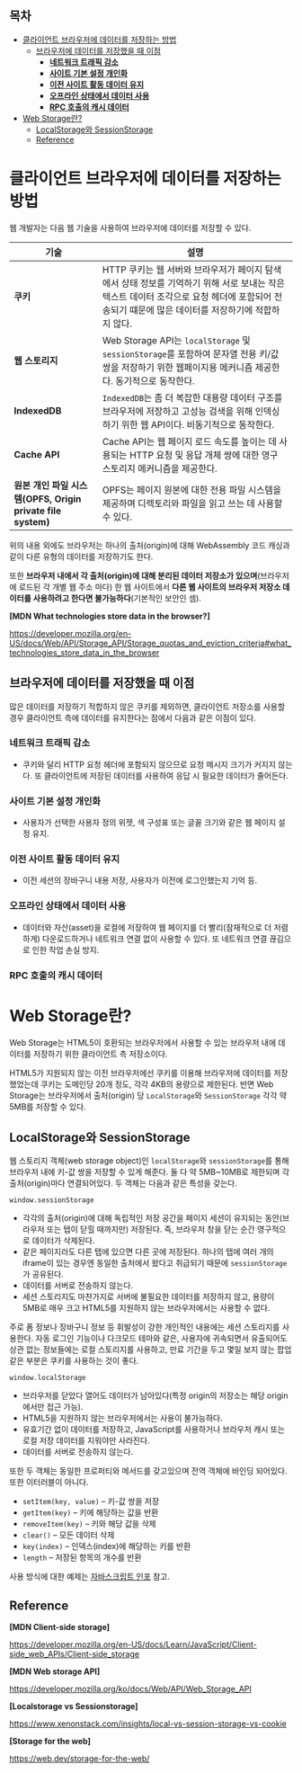<h2>목차</h2>

- [클라이언트 브라우저에 데이터를 저장하는 방법](#클라이언트-브라우저에-데이터를-저장하는-방법)
  - [브라우저에 데이터를 저장했을 때 이점](#브라우저에-데이터를-저장했을-때-이점)
    - [**네트워크 트래픽 감소**](#네트워크-트래픽-감소)
    - [**사이트 기본 설정 개인화**](#사이트-기본-설정-개인화)
    - [**이전 사이트 활동 데이터 유지**](#이전-사이트-활동-데이터-유지)
    - [**오프라인 상태에서 데이터 사용**](#오프라인-상태에서-데이터-사용)
    - [**RPC 호출의 캐시 데이터**](#rpc-호출의-캐시-데이터)
- [Web Storage란?](#web-storage란)
  - [LocalStorage와 SessionStorage](#localstorage와-sessionstorage)
  - [Reference](#reference)

# 클라이언트 브라우저에 데이터를 저장하는 방법

웹 개발자는 다음 웹 기술을 사용하여 브라우저에 데이터를 저장할 수 있다.

| 기술                                                        | 설명                                                                                                                                                                                            |
| ----------------------------------------------------------- | ----------------------------------------------------------------------------------------------------------------------------------------------------------------------------------------------- |
| **쿠키**                                                    | HTTP 쿠키는 웹 서버와 브라우저가 페이지 탐색에서 상태 정보를 기억하기 위해 서로 보내는 작은 텍스트 데이터 조각으로 요청 헤더에 포함되어 전송되기 떄문에 많은 데이터를 저장하기에 적합하지 않다. |
| **웹 스토리지**                                             | Web Storage API는 `localStorage` 및 `sessionStorage`를 포함하여 문자열 전용 키/값 쌍을 저장하기 위한 웹페이지용 메커니즘 제공한다. 동기적으로 동작한다.                                         |
| **IndexedDB**                                               | `IndexedDB`는 좀 더 복잡한 대용량 데이터 구조를 브라우저에 저장하고 고성능 검색을 위해 인덱싱하기 위한 웹 API이다. 비동기적으로 동작한다.                                                       |
| **Cache API**                                               | Cache API는 웹 페이지 로드 속도를 높이는 데 사용되는 HTTP 요청 및 응답 개체 쌍에 대한 영구 스토리지 메커니즘을 제공한다.                                                                        |
| **원본 개인 파일 시스템(OPFS, Origin private file system)** | OPFS는 페이지 원본에 대한 전용 파일 시스템을 제공하며 디렉토리와 파일을 읽고 쓰는 데 사용할 수 있다.                                                                                            |

위의 내용 외에도 브라우저는 하나의 출처(origin)에 대해 WebAssembly 코드 캐싱과 같이 다른 유형의 데이터를 저장하기도 한다.

또한 **브라우저 내에서 각 출처(origin)에 대해 분리된 데이터 저장소가 있으며**(브라우저에 로드된 각 개별 웹 주소 마다) 한 웹 사이트에서 **다른 웹 사이트의 브라우저 저장소 데이터를 사용하려고 한다면 불가능하다**(기본적인 보안인 셈).

**[MDN What technologies store data in the browser?]**

https://developer.mozilla.org/en-US/docs/Web/API/Storage_API/Storage_quotas_and_eviction_criteria#what_technologies_store_data_in_the_browser

## 브라우저에 데이터를 저장했을 때 이점

많은 데이터를 저장하기 적합하지 않은 쿠키를 제외하면, 클라이언트 저장소를 사용할 경우 클라이언트 측에 데이터를 유지한다는 점에서 다음과 같은 이점이 있다.

### **네트워크 트래픽 감소**<BR>

- 쿠키와 달리 HTTP 요청 헤더에 포함되지 않으므로 요청 메시지 크기가 커지지 않는다. 또 클라이언트에 저장된 데이터를 사용하여 응답 시 필요한 데이터가 줄어든다.

### **사이트 기본 설정 개인화**<BR>

- 사용자가 선택한 사용자 정의 위젯, 색 구성표 또는 글꼴 크기와 같은 웹 페이지 설정 유지.

### **이전 사이트 활동 데이터 유지**<BR>

- 이전 세션의 장바구니 내용 저장, 사용자가 이전에 로그인했는지 기억 등.

### **오프라인 상태에서 데이터 사용**<BR>

- 데이터와 자산(asset)을 로컬에 저장하여 웹 페이지를 더 빨리(잠재적으로 더 저렴하게) 다운로드하거나 네트워크 연결 없이 사용할 수 있다. 또 네트워크 연결 끊김으로 인한 작업 손실 방지.

### **RPC 호출의 캐시 데이터**

# Web Storage란?

Web Storage는 HTML5이 호환되는 브라우저에서 사용할 수 있는 브라우저 내에 데이터를 저장하기 위한 클라이언트 측 저장소이다.

HTML5가 지원되지 않는 이전 브라우저에선 쿠키를 이용해 브라우저에 데이터를 저장했었는데 쿠키는 도메인당 20개 정도, 각각 4KB의 용량으로 제한된다. 반면 Web Storage는 브라우저에서 출처(origin) 당 `LocalStorage`와 `SessionStorage` 각각 약 5MB를 저장할 수 있다.

## LocalStorage와 SessionStorage

웹 스토리지 객체(web storage object)인 `localStorage`와 `sessionStorage`를 통해 브라우저 내에 키-값 쌍을 저장할 수 있게 해준다. 둘 다 약 5MB~10MB로 제한되며 각 출처(origin)마다 연결되어있다. 두 객체는 다음과 같은 특성을 갖는다.

`window.sessionStorage`

- 각각의 출처(origin)에 대해 독립적인 저장 공간을 페이지 세션이 유지되는 동안(브라우저 또는 탭이 닫힐 때까지만) 저장된다. 즉, 브라우저 창을 닫는 순간 영구적으로 데이터가 삭제된다.
- 같은 페이지라도 다른 탭에 있으면 다른 곳에 저장된다. 하나의 탭에 여러 개의 iframe이 있는 경우엔 동일한 출처에서 왔다고 취급되기 때문에 `sessionStorage`가 공유된다.
- 데이터를 서버로 전송하지 않는다.
- 세션 스토리지도 마찬가지로 서버에 불필요한 데이터를 저장하지 않고, 용량이 5MB로 매우 크고 HTML5를 지원하지 않는 브라우저에서는 사용할 수 없다.

주로 폼 정보나 장바구니 정보 등 휘발성이 강한 개인적인 내용에는 세션 스토리지를 사용한다. 자동 로그인 기능이나 다크모드 테마와 같은, 사용자에 귀속되면서 유출되어도 상관 없는 정보들에는 로컬 스토리지를 사용하고, 만료 기간을 두고 몇일 보지 않는 팝업 같은 부분은 쿠키를 사용하는 것이 좋다.

`window.localStorage`

- 브라우저를 닫았다 열어도 데이터가 남아있다(특정 origin의 저장소는 해당 origin에서만 접근 가능).
- HTML5을 지원하지 않는 브라우저에서는 사용이 불가능하다.
- 유효기간 없이 데이터를 저장하고, JavaScript를 사용하거나 브라우저 캐시 또는 로컬 저장 데이터를 지워야만 사라진다.
- 데이터를 서버로 전송하지 않는다.

또한 두 객체는 동일한 프로퍼티와 메서드를 갖고있으며 전역 객체에 바인딩 되어있다. 또한 이터러블이 아니다.

- `setItem(key, value)` – 키-값 쌍을 저장
- `getItem(key)` – 키에 해당하는 값을 반환
- `removeItem(key)` – 키와 해당 값을 삭제
- `clear()` – 모든 데이터 삭제
- `key(index)` – 인덱스(index)에 해당하는 키를 반환
- `length` – 저장된 항목의 개수를 반환

사용 방식에 대한 예제는 [자바스크립트 인포](https://ko.javascript.info/localstorage) 참고.

## Reference

**[MDN Client-side storage]**

https://developer.mozilla.org/en-US/docs/Learn/JavaScript/Client-side_web_APIs/Client-side_storage

**[MDN Web storage API]**

https://developer.mozilla.org/ko/docs/Web/API/Web_Storage_API

**[Localstorage vs Sessionstorage]**

https://www.xenonstack.com/insights/local-vs-session-storage-vs-cookie

**[Storage for the web]**

https://web.dev/storage-for-the-web/
